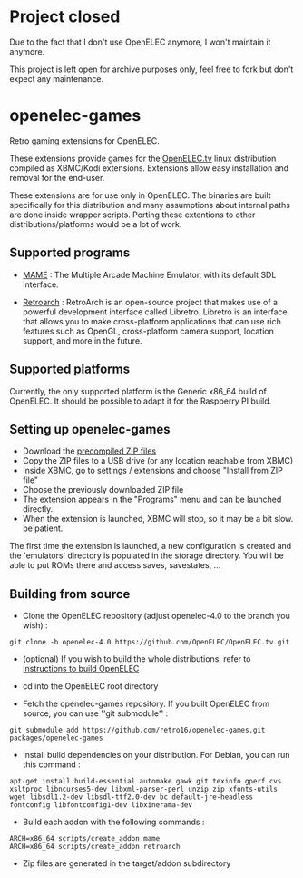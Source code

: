 Project closed
==============

Due to the fact that I don't use OpenELEC anymore, I won't maintain it anymore.

This project is left open for archive purposes only, feel free to fork but don't expect any maintenance.

openelec-games
==============

Retro gaming extensions for OpenELEC.

These extensions provide games for the [OpenELEC.tv][1] linux
distribution compiled as XBMC/Kodi extensions. Extensions allow easy
installation and removal for the end-user.

These extensions are for use only in OpenELEC. The binaries are built
specifically for this distribution and many assumptions about internal
paths are done inside wrapper scripts. Porting these extentions to other
distributions/platforms would be a lot of work.


Supported programs
------------------

 * [MAME][2] : The Multiple Arcade Machine Emulator,
   with its default SDL interface.

 * [Retroarch][3] : RetroArch is an open-source
   project that makes use of a powerful development interface called
   Libretro. Libretro is an interface that allows you to make
   cross-platform applications that can use rich features such as
   OpenGL, cross-platform camera support, location support, and more in
   the future.


Supported platforms
-------------------

Currently, the only supported platform is the Generic x86_64 build of
OpenELEC. It should be possible to adapt it for the Raspberry PI build.


Setting up openelec-games
-------------------------

 * Download the [precompiled ZIP files][4]
 * Copy the ZIP files to a USB drive (or any location reachable from
   XBMC)
 * Inside XBMC, go to settings / extensions and choose "Install from ZIP
   file"
 * Choose the previously downloaded ZIP file
 * The extension appears in the "Programs" menu and can be launched
   directly.
 * When the extension is launched, XBMC will stop, so it may be a bit
   slow. be patient.

The first time the extension is launched, a new configuration is created
and the 'emulators' directory is populated in the storage directory. You
will be able to put ROMs there and access saves, savestates, ...


Building from source
--------------------

 * Clone the OpenELEC repository (adjust openelec-4.0 to the branch you wish) :

```
git clone -b openelec-4.0 https://github.com/OpenELEC/OpenELEC.tv.git
```

 * (optional) If you wish to build the whole distributions, refer to [instructions to build OpenELEC][5]

 * cd into the OpenELEC root directory

 * Fetch the openelec-games repository. If you built OpenELEC from source, you can use ''git submodule'' :
  
```
git submodule add https://github.com/retro16/openelec-games.git packages/openelec-games
```
 * Install build dependencies on your distribution. For Debian, you can run this command :

```
apt-get install build-essential automake gawk git texinfo gperf cvs xsltproc libncurses5-dev libxml-parser-perl unzip zip xfonts-utils wget libsdl1.2-dev libsdl-ttf2.0-dev bc default-jre-headless fontconfig libfontconfig1-dev libxinerama-dev
```

 * Build each addon with the following commands :

```
ARCH=x86_64 scripts/create_addon mame
ARCH=x86_64 scripts/create_addon retroarch
```

 * Zip files are generated in the target/addon subdirectory



[1]: http://openelec.tv "Official OpenELEC.tv website"
[2]: http://mamedev.org "Official MAME website"
[3]: http://libretro.com "Official libretro/retroarch website"
[4]: http://coulon-jm.fr/openelec-games "Pre-compiled binaries"
[5]: http://wiki.openelec.tv/index.php?title=Compile_from_source "OpenELEC: Compile from source"
